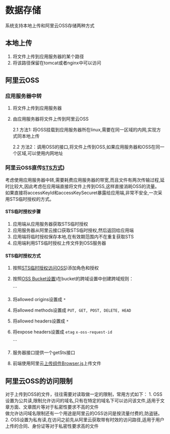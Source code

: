 # 数据存储

系统支持本地上传和阿里云OSS存储两种方式

## 本地上传

1. 将文件上传到应用服务器的某个路径
2. 将该路径保留在tomcat或者nginx中可以访问

## 阿里云OSS

### 应用服务器中转

1. 将文件上传到应用服务器
2. 由应用服务器将文件上传到阿里云OSS

   2.1 方法1: 将OSS挂载到应用服务器所在linux,需要在同一区域的内网,实现方式同本地上传

   2.2 方法2：调用OSS的接口,将文件上传到OSS,如果应用服务器和OSS在同一个区域,可以使用内网地址

### 阿里云OSS直传[STS方式](https://help.aliyun.com/document_detail/56286.html)\)

考虑使用应用服务器中转,需要耗费应用服务器的带宽,而且文件有两次传输过程,延时比较大,因此考虑在应用端直接将文件上传到OSS,这样直接消耗OSS的流量。  
如果直接将accessKeyId和accessKeySecuret暴露给应用端,非常不安全,一次采用STS临时授权的方式。

#### STS临时授权步骤

1. 应用端从应用服务器获取STS临时授权
2. 应用服务器从阿里云接口获取STS临时授权,然后返回给应用端
3. 应用端将临时授权保存本地,在有效期范围内不在重复获取STS
4. 应用端利用STS临时授权上传文件到OSS服务器

#### STS临时授权方式

1. 按照[STS临时授权访问OSS](https://help.aliyun.com/document_detail/100624.html)\)添加角色和授权
2. 按照[OSS Bucket设置](https://help.aliyun.com/document_detail/32069.html)\)在bucket的跨域设置中创建跨域规则：

   \`\`\`

3. 将allowed origins设置成  `*`
4. 将allowed methods设置成  `PUT, GET, POST, DELETE, HEAD`
5. 将allowed headers设置成  `*`
6. 将expose headers设置成  `etag`  `x-oss-request-id`

   \`\`\`

7. 服务器接口提供一个getSts接口
8. 前端使用阿里云[上传组件Browser.js](http://help.aliyun.com/document_detail/64041.html)上传文件

## 阿里云OSS的访问限制

对于上传到OSS的文件，往往需要对读取做一定的限制，常用方式如下： 1. OSS设置为公共读,限制允许访问的域名,只有在特定的域名下可以访问该文件,适用于文章方面、文章图片等对于私密性要求不高的文件  
做允许访问域名限制还有一个用途是阿里云的OSS访问是按流量付费的,防盗链。 2. OSS设置为私有读,在访问之前先从阿里云获取带有时效的访问路径,适用于用户上传的合同、身份证等对于私密性要求高的文件

